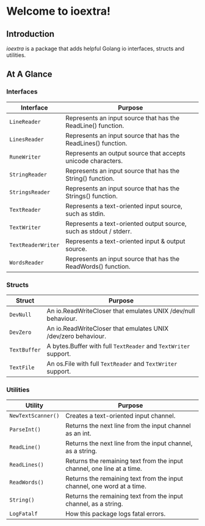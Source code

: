 # Welcome to ioextra!

## Introduction

_ioextra_ is a package that adds helpful Golang io interfaces, structs and utilities.

## At A Glance

### Interfaces

Interface          | Purpose
-------------------|---------
`LineReader`       | Represents an input source that has the ReadLine() function.
`LinesReader`      | Represents an input source that has the ReadLines() function.
`RuneWriter`       | Represents an output source that accepts unicode characters.
`StringReader`     | Represents an input source that has the String() function.
`StringsReader`    | Represents an input source that has the Strings() function.
`TextReader`       | Represents a text-oriented input source, such as stdin.
`TextWriter`       | Represents a text-oriented output source, such as stdout / stderr.
`TextReaderWriter` | Represents a text-oriented input & output source.
`WordsReader`      | Represents an input source that has the ReadWords() function.

### Structs

Struct       | Purpose
-------------|--------
`DevNull`    | An io.ReadWriteCloser that emulates UNIX /dev/null behaviour.
`DevZero`    | An io.ReadWriteCloser that emulates UNIX /dev/zero behaviour.
`TextBuffer` | A bytes.Buffer with full `TextReader` and `TextWriter` support.
`TextFile`   | An os.File with full `TextReader` and `TextWriter` support.

### Utilities

Utility            | Purpose
-------------------|--------
`NewTextScanner()` | Creates a text-oriented input channel.
`ParseInt()`       | Returns the next line from the input channel as an int.
`ReadLine()`       | Returns the next line from the input channel, as a string.
`ReadLines()`      | Returns the remaining text from the input channel, one line at a time.
`ReadWords()`      | Returns the remaining text from the input channel, one word at a time.
`String()`         | Returns the remaining text from the input channel, as a string.
`LogFatalf`        | How this package logs fatal errors.
